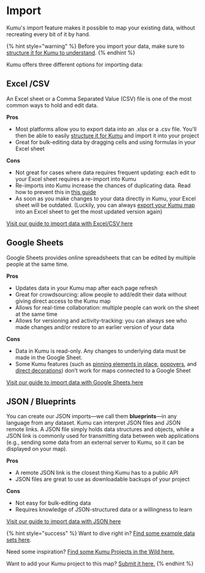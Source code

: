 # Import

Kumu's import feature makes it possible to map your existing data, without recreating every bit of it by hand.&#x20;

{% hint style="warning" %}
Before you import your data, make sure to [structure it for Kumu to understand](import.md).
{% endhint %}

Kumu offers three different options for importing data:&#x20;

## **Excel /CSV**&#x20;

An Excel sheet or a Comma Separated Value (CSV) file is one of the most common ways to hold and edit data. &#x20;

**Pros**

* Most platforms allow you to export data into an .xlsx or a .csv file. You'll then be able to easily [structure it for Kumu](import.md) and import it into your project
* Great for bulk-editing data by dragging cells and using formulas in your Excel sheet

**Cons**&#x20;

* Not great for cases where data requires frequent updating: each edit to your Excel sheet requires a re-import into Kumu
* Re-imports into Kumu increase the chances of duplicating data. Read how to prevent this in [this guide](../../faq/how-do-I-avoid-duplicating-data.md)
* As soon as you make changes to your data directly in Kumu, your Excel sheet will be outdated. (Luckily, you can always [export your Kumu map](../export.md) into an Excel sheet to get the most updated version again)

[Visit our guide to import data with Excel/CSV here](excel-csv.md)

## **Google Sheets**

Google Sheets provides online spreadsheets that can be edited by multiple people at the same time.&#x20;

**Pros**

* Updates data in your Kumu map after each page refresh
* Great for crowdsourcing: allow people to add/edit their data without giving direct access to the Kumu map
* Allows for real-time collaboration: multiple people can work on the sheet at the same time
* Allows for versioning and activity-tracking: you can always see who made changes and/or restore to an earlier version of your data

&#x20;**Cons**

* Data in Kumu is read-only. Any changes to underlying data must be made in the Google Sheet.&#x20;
* Some Kumu features (such as [pinning elements in place](../../faq/how-do-keep-elements-from-moving.md), [popovers](../popovers.md), and [direct decorations](../direct-decorations.md)) don’t work for maps connected to a Google Sheet

[Visit our guide to import data with Google Sheets here](google-sheets.md)

## **JSON / Blueprints**

You can create our JSON imports—we call them **blueprints**—in any language from any dataset. Kumu can interpret JSON files and JSON remote links. A JSON file simply holds data structures and objects, while a JSON link is commonly used for transmitting data between web applications (e.g., sending some data from an external server to Kumu, so it can be displayed on your map).&#x20;

**Pros**

* A remote JSON link is the closest thing Kumu has to a public API
* JSON files are great to use as downloadable backups of your project

**Cons**

* Not easy for bulk-editing data
* Requires knowledge of JSON-structured data or a willingness to learn

[Visit our guide to import data with JSON here](blueprints.md)

{% hint style="success" %}
Want to dive right in? [Find some example data sets here](https://drive.google.com/drive/folders/1\_xoIFJ2snCcxta1Fw8AwrxWCe5YlKXCW?usp=sharing).

Need some inspiration? [Find some Kumu Projects in the Wild here.](https://kumu.io/kumu/kumu-projects-in-the-wild#kumus-projects-in-the-wild)&#x20;

Want to add your Kumu project to this map? [Submit it here.](https://form.typeform.com/to/aUUuSLnj)&#x20;
{% endhint %}
